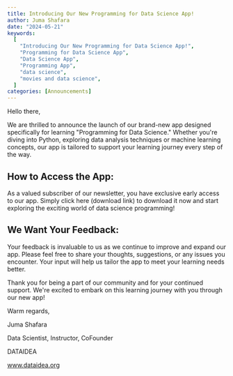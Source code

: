 ```yaml
---
title: Introducing Our New Programming for Data Science App!
author: Juma Shafara
date: "2024-05-21"
keywords:
  [
    "Introducing Our New Programming for Data Science App!",
    "Programming for Data Science App",
    "Data Science App",
    "Programming App",
    "data science",
    "movies and data science",
  ]
categories: [Announcements]
---
```


Hello there,

We are thrilled to announce the launch of our brand-new app designed specifically for learning "Programming for Data Science." Whether you're diving into Python, exploring data analysis techniques or machine learning concepts, our app is tailored to support your learning journey every step of the way.

## How to Access the App:

As a valued subscriber of our newsletter, you have exclusive early access to our app. Simply click here (download link) to download it now and start exploring the exciting world of data science programming!

## We Want Your Feedback:

Your feedback is invaluable to us as we continue to improve and expand our app. Please feel free to share your thoughts, suggestions, or any issues you encounter. Your input will help us tailor the app to meet your learning needs better.

Thank you for being a part of our community and for your continued support. We're excited to embark on this learning journey with you through our new app!

Warm regards,

Juma Shafara

Data Scientist, Instructor, CoFounder

DATAIDEA

www.dataidea.org
